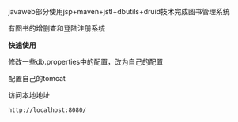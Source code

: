 javaweb部分使用jsp+maven+jstl+dbutils+druid技术完成图书管理系统

有图书的增删查和登陆注册系统

**快速使用**

修改一些db.properties中的配置，改为自己的配置

配置自己的tomcat

访问本地地址

`http://localhost:8080/`
